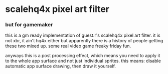 # scalehq4x pixel art filter

### but for gamemaker



this is a gm ready implementation of guest.r's scalehq4x pixel art filter. it is not xbr, it ain't hq4x either but apparently there is a history of people getting these two mixed up. some real video game freaky friday fun.

anyways this is a post processing effect, which means you need to apply it to the whole app surface and not just individual sprites. this means: disable automatic app surface drawing, then draw it yourself.